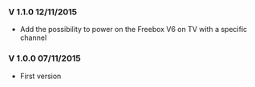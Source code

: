 ### V 1.1.0 12/11/2015
 - Add the possibility to power on the Freebox V6 on TV with a specific channel

### V 1.0.0 07/11/2015
 - First version